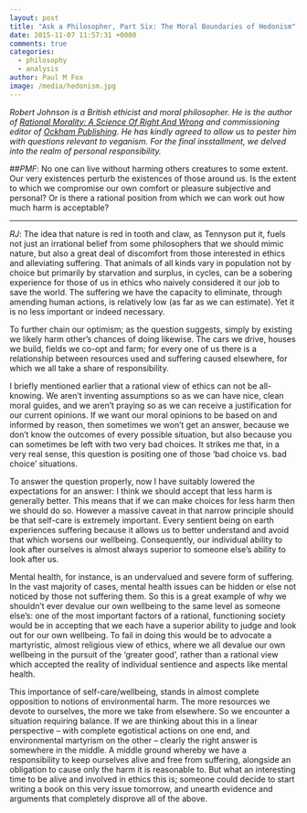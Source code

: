 ```yaml
---
layout: post
title: "Ask a Philosopher, Part Six: The Moral Boundaries of Hedonism"
date: 2015-11-07 11:57:31 +0000
comments: true
categories: 
  - philosophy
  - analysis
author: Paul M Fox
image: /media/hedonism.jpg
---
```

*Robert Johnson is a British ethicist and moral philosopher. He is the author of [Rational Morality: A Science Of Right And Wrong](http://www.robertjohnson.org.uk/) and commissioning editor of [Ockham Publishing](http://ockham-publishing.com/). He has kindly agreed to allow us to pester him with questions relevant to veganism. For the final insstallment, we delved into the realm of personal responsibility.*<!--more-->

##*PMF*: No one can live without harming others creatures to some extent. Our very existences perturb the existences of those around us. Is the extent to which we compromise our own comfort or pleasure subjective and personal? Or is there a rational position from which we can work out how much harm is acceptable? 
<hr />
 
*RJ*: The idea that nature is red in tooth and claw, as Tennyson put it, fuels not just an irrational belief from some philosophers that we should mimic nature, but also a great deal of discomfort from those interested in ethics and alleviating suffering. That animals of all kinds vary in population not by choice but primarily by starvation and surplus, in cycles, can be a sobering experience for those of us in ethics who naively considered it our job to save the world. The suffering we have the capacity to eliminate, through amending human actions, is relatively low (as far as we can estimate). Yet it is no less important or indeed necessary.

To further chain our optimism; as the question suggests, simply by existing we likely harm other’s chances of doing likewise. The cars we drive, houses we build, fields we co-opt and farm; for every one of us there is a relationship between resources used and suffering caused elsewhere, for which we all take a share of responsibility.

I briefly mentioned earlier that a rational view of ethics can not be all-knowing. We aren’t inventing assumptions so as we can have nice, clean moral guides, and we aren’t praying so as we can receive a justification for our current opinions. If we want our moral opinions to be based on and informed by reason, then sometimes we won’t get an answer, because we don’t know the outcomes of every possible situation, but also because you can sometimes be left with two very bad choices. It strikes me that, in a very real sense, this question is positing one of those ‘bad choice vs. bad choice’ situations.

To answer the question properly, now I have suitably lowered the expectations for an answer: I think we should accept that less harm is generally better. This means that if we can make choices for less harm then we should do so. However a massive caveat in that narrow principle should be that self-care is extremely important. Every sentient being on earth experiences suffering because it allows us to better understand and avoid that which worsens our wellbeing. Consequently, our individual ability to look after ourselves is almost always superior to someone else’s ability to look after us.

Mental health, for instance, is an undervalued and severe form of suffering. In the vast majority of cases, mental health issues can be hidden or else not noticed by those not suffering them. So this is a great example of why we shouldn’t ever devalue our own wellbeing to the same level as someone else’s: one of the most important factors of a rational, functioning society would be in accepting that we each have a superior ability to judge and look out for our own wellbeing. To fail in doing this would be to advocate a martyristic, almost religious view of ethics, where we all devalue our own wellbeing in the pursuit of the ‘greater good’, rather than a rational view which accepted the reality of individual sentience and aspects like mental health.

This importance of self-care/wellbeing, stands in almost complete opposition to notions of environmental harm. The more resources we devote to ourselves, the more we take from elsewhere. So we encounter a situation requiring balance. If we are thinking about this in a linear perspective – with complete egotistical actions on one end, and environmental martyrism on the other – clearly the right answer is somewhere in the middle. A middle ground whereby we have a responsibility to keep ourselves alive and free from suffering, alongside an obligation to cause only the harm it is reasonable to. But what an interesting time to be alive and involved in ethics this is; someone could decide to start writing a book on this very issue tomorrow, and unearth evidence and arguments that completely disprove all of the above.

 
